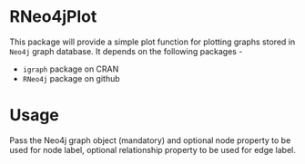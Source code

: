 RNeo4jPlot
==========

This package will provide a simple plot function for plotting graphs stored in `Neo4j` graph database. It depends on the following packages - 

- `igraph` package on CRAN
- `RNeo4j` package on github

Usage
=====
Pass the Neo4j graph object (mandatory) and optional node property to be used for node label, optional relationship property to be used for edge label.

